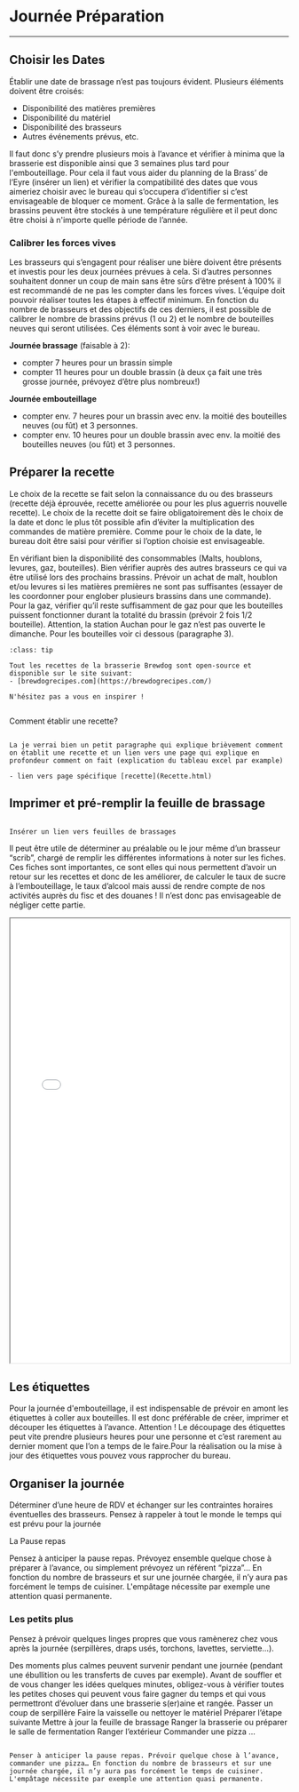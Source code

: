 # Journée Préparation

***

## Choisir les Dates 

Établir une date de brassage n’est pas toujours évident. Plusieurs éléments doivent être croisés: 
- Disponibilité des matières premières 
- Disponibilité du matériel 
- Disponibilité des brasseurs
- Autres événements prévus, etc. 

Il faut donc s’y prendre plusieurs mois à l’avance et vérifier à minima que la brasserie est disponible ainsi que 3 semaines plus tard pour l'embouteillage. Pour cela il faut vous aider du planning de la Brass’ de l’Eyre (insérer un lien) et vérifier la compatibilité des dates que vous aimeriez choisir avec le bureau qui s’occupera d’identifier si c’est envisageable de bloquer ce moment. Grâce à la salle de fermentation, les brassins peuvent être stockés à une température régulière et il peut donc être choisi à n'importe quelle période de l’année. 

### Calibrer les forces vives 

Les brasseurs qui s’engagent pour réaliser une bière doivent être présents et investis pour les deux journées prévues à cela. Si d’autres personnes souhaitent donner un coup de main sans être sûrs d’être présent à 100% il est recommandé de ne pas les compter dans les forces vives. L’équipe doit pouvoir réaliser toutes les étapes à effectif minimum. En fonction du nombre de brasseurs et des objectifs de ces derniers, il est possible de calibrer le nombre de brassins prévus (1 ou 2) et le nombre de bouteilles neuves qui seront utilisées. Ces éléments sont à voir avec le bureau.

**Journée brassage** (faisable à 2): 
- compter 7 heures pour un brassin simple 
- compter 11 heures pour un double brassin (à deux ça fait une très grosse journée, prévoyez d’être plus nombreux!)

**Journée embouteillage**
- compter env. 7 heures pour un brassin avec env. la moitié des bouteilles neuves (ou fût) et 3 personnes.
- compter env. 10 heures pour un double brassin avec env. la moitié des bouteilles neuves (ou fût) et 3 personnes.




## Préparer la recette

Le choix de la recette se fait selon la connaissance du ou des brasseurs (recette déjà éprouvée, recette améliorée ou pour les plus aguerris nouvelle recette). Le choix de la recette doit se faire obligatoirement dès le choix de la date et donc le plus tôt possible afin d’éviter la multiplication des commandes de matière première. Comme pour le choix de la date, le bureau doit être saisi pour vérifier si l’option choisie est envisageable.

En vérifiant bien la disponibilité des consommables (Malts, houblons, levures, gaz, bouteilles). Bien vérifier auprès des autres brasseurs ce qui va être utilisé lors des prochains brassins. Prévoir un achat de malt, houblon et/ou levures si les matières premières ne sont pas suffisantes (essayer de les coordonner pour englober plusieurs brassins dans une commande).
Pour la gaz, vérifier qu’il reste suffisamment de gaz pour que les bouteilles puissent fonctionner durant la totalité du brassin (prévoir 2 fois 1/2 bouteille). Attention, la station Auchan pour le gaz n’est pas ouverte le dimanche. Pour les bouteilles voir ci dessous (paragraphe 3).

```{admonition} Le saviez-vous ?
:class: tip

Tout les recettes de la brasserie Brewdog sont open-source et disponible sur le site suivant:
- [brewdogrecipes.com](https://brewdogrecipes.com/)

N'hésitez pas a vous en inspirer !


```

<p class="emphase">Comment établir une recette?</p>


```{note}

La je verrai bien un petit paragraphe qui explique brièvement comment on établit une recette et un lien vers une page qui explique en profondeur comment on fait (explication du tableau excel par example)

- lien vers page spécifique [recette](Recette.html)

```


## Imprimer et pré-remplir la feuille de brassage 


```{note}

Insérer un lien vers feuilles de brassages

```

Il peut être utile de déterminer au préalable ou le jour même d’un brasseur “scrib”, chargé de remplir les différentes informations à noter sur les fiches. Ces fiches sont importantes, ce sont elles qui nous permettent d’avoir un retour sur les recettes et donc de les améliorer, de calculer le taux de sucre à l’embouteillage, le taux d’alcool mais aussi de rendre compte de nos activités auprès du fisc et des douanes ! Il n’est donc pas envisageable de négliger cette partie.


<iframe src="../../../_static/assets/Brassage/FichebrassagePaul.pdf" width="100%" height="800px"></iframe>



## Les étiquettes 

Pour la journée d'embouteillage, il est indispensable de prévoir en amont les étiquettes à coller aux bouteilles. Il est donc préférable de créer, imprimer et découper les étiquettes à l’avance. Attention ! Le découpage des étiquettes peut vite prendre plusieurs heures pour une personne et c’est rarement au dernier moment que l’on a temps de le faire.Pour la réalisation ou la mise à jour des étiquettes vous pouvez vous rapprocher du bureau. 


## Organiser la journée


Déterminer d’une heure de RDV et échanger sur les contraintes horaires éventuelles des brasseurs. Pensez à rappeler à tout le monde le temps qui est prévu pour la journée




<p class="emphase">La Pause repas</p>

Pensez à anticiper la pause repas. Prévoyez ensemble quelque chose à préparer à l’avance, ou simplement prévoyez un référent “pizza”… En fonction du nombre de brasseurs et sur une journée chargée, il n’y aura pas forcément le temps de cuisiner. L'empâtage nécessite par exemple une attention quasi permanente.

### Les petits plus 

Pensez à prévoir quelques linges propres que vous ramènerez chez vous après la journée (serpillères, draps usés, torchons, lavettes, serviette…). 




Des moments plus calmes peuvent survenir pendant une journée (pendant une ébullition ou les transferts de cuves par exemple). Avant de souffler et de vous changer les idées quelques minutes, obligez-vous à vérifier toutes les petites choses qui peuvent vous faire gagner du temps et qui vous permettront d’évoluer dans une brasserie s(er)aine et rangée. 
Passer un coup de serpillère
Faire la vaisselle ou nettoyer le matériel
Préparer l’étape suivante
Mettre à jour la feuille de brassage
Ranger la brasserie ou préparer le salle de fermentation
Ranger l’extérieur
Commander une pizza …





```{warning}

Penser à anticiper la pause repas. Prévoir quelque chose à l’avance, commander une pizza… En fonction du nombre de brasseurs et sur une journée chargée, il n’y aura pas forcément le temps de cuisiner. L'empâtage nécessite par exemple une attention quasi permanente.

```




